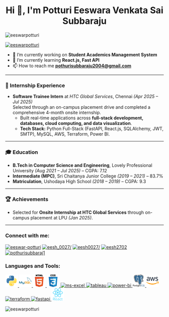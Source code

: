 <h1 align="center">Hi 👋, I'm Potturi Eeswara Venkata Sai Subbaraju</h1>
<p align="left"> <img src="https://komarev.com/ghpvc/?username=eeswarpotturi&label=Profile%20views&color=0e75b6&style=flat" alt="eeswarpotturi" /> </p>

<p align="left"> <a href="https://github.com/ryo-ma/github-profile-trophy"><img src="https://github-profile-trophy.vercel.app/?username=eeswarpotturi" alt="eeswarpotturi" /></a> </p>

- 🔭 I’m currently working on **Student Academics Management System**
- 🌱 I’m currently learning **React.js, Fast API**
- 📫 How to reach me **pothurisubbaraju2004@gmail.com**

---

### 💼 Internship Experience
- **Software Trainee Intern** at *HTC Global Services*, Chennai *(Apr 2025 – Jul 2025)*  
  Selected through an on-campus placement drive and completed a comprehensive 4-month onsite internship.  
  - Built real-time applications across **full-stack development, databases, cloud computing, and data visualization**.  
  - **Tech Stack:** Python Full-Stack (FastAPI, React.js, SQLAlchemy, JWT, SMTP), MySQL, AWS, Terraform, Power BI.

---

### 🎓 Education
- **B.Tech in Computer Science and Engineering**, Lovely Professional University *(Aug 2021 – Jul 2025)* – CGPA: 7.12  
- **Intermediate (MPC)**, Sri Chaitanya Junior College *(2019 – 2021)* – 83.7%  
- **Matriculation**, Ushodaya High School *(2018 – 2019)* – CGPA: 9.3  

---

### 🏆 Achievements
- Selected for **Onsite Internship at HTC Global Services** through on-campus placement at LPU *(Jan 2025)*.
---

<h3 align="left">Connect with me:</h3>
<p align="left">
<a href="https://linkedin.com/in/eeswar-potturi" target="blank"><img align="center" src="https://raw.githubusercontent.com/rahuldkjain/github-profile-readme-generator/master/src/images/icons/Social/linked-in-alt.svg" alt="eeswar-potturi" height="30" width="40" /></a>
<a href="https://instagram.com/eesh_0027/" target="blank"><img align="center" src="https://raw.githubusercontent.com/rahuldkjain/github-profile-readme-generator/master/src/images/icons/Social/instagram.svg" alt="eesh_0027/" height="30" width="40" /></a>
<a href="https://fb.com/eesh0027/" target="blank"><img align="center" src="https://raw.githubusercontent.com/rahuldkjain/github-profile-readme-generator/master/src/images/icons/Social/facebook.svg" alt="eesh0027/" height="30" width="40" /></a>
<a href="https://twitter.com/eesh2702" target="blank"><img align="center" src="https://raw.githubusercontent.com/rahuldkjain/github-profile-readme-generator/master/src/images/icons/Social/twitter.svg" alt="eesh2702" height="30" width="40" /></a>
<a href="https://www.hackerrank.com/pothurisubbaraj1" target="blank"><img align="center" src="https://raw.githubusercontent.com/rahuldkjain/github-profile-readme-generator/master/src/images/icons/Social/hackerrank.svg" alt="pothurisubbaraj1" height="30" width="40" /></a>
</p>

<h3 align="left">Languages and Tools:</h3>
<p align="left"> 
<a href="https://www.python.org" target="_blank" rel="noreferrer"> <img src="https://raw.githubusercontent.com/devicons/devicon/master/icons/python/python-original.svg" alt="python" width="40" height="40"/> </a> 
<a href="https://www.mysql.com/" target="_blank" rel="noreferrer"> <img src="https://raw.githubusercontent.com/devicons/devicon/master/icons/mysql/mysql-original-wordmark.svg" alt="mysql" width="40" height="40"/> </a> 
<a href="https://www.w3.org/html/" target="_blank" rel="noreferrer"> <img src="https://raw.githubusercontent.com/devicons/devicon/master/icons/html5/html5-original-wordmark.svg" alt="html5" width="40" height="40"/> </a> 
<a href="https://www.w3schools.com/css/" target="_blank" rel="noreferrer"> <img src="https://raw.githubusercontent.com/devicons/devicon/master/icons/css3/css3-original-wordmark.svg" alt="css3" width="40" height="40"/> </a> 
<a href="https://www.microsoft.com/en-us/microsoft-365/excel" target="_blank" rel="noreferrer"> <img src="https://img.icons8.com/color/48/microsoft-excel-2019--v1.png" alt="ms-excel" width="40" height="40"/> </a> 
<a href="https://www.tableau.com/" target="_blank" rel="noreferrer"> <img src="https://img.icons8.com/color/48/tableau-software.png" alt="tableau" width="40" height="40"/> </a> 
<a href="https://powerbi.microsoft.com/" target="_blank" rel="noreferrer"> <img src="https://img.icons8.com/color/48/power-bi.png" alt="power-bi" width="40" height="40"/> </a> 
<a href="https://www.postgresql.org" target="_blank" rel="noreferrer"> <img src="https://raw.githubusercontent.com/devicons/devicon/master/icons/postgresql/postgresql-original-wordmark.svg" alt="sql" width="40" height="40"/> </a> 
<a href="https://aws.amazon.com" target="_blank" rel="noreferrer"> <img src="https://raw.githubusercontent.com/devicons/devicon/master/icons/amazonwebservices/amazonwebservices-original-wordmark.svg" alt="aws" width="40" height="40"/> </a> 
<a href="https://www.terraform.io/" target="_blank" rel="noreferrer"> <img src="https://img.icons8.com/color/48/terraform.png" alt="terraform" width="40" height="40"/> </a> 
<a href="https://fastapi.tiangolo.com/" target="_blank" rel="noreferrer"> <img src="https://fastapi.tiangolo.com/img/logo-margin/logo-teal.png" alt="fastapi" width="40" height="40"/> </a> 
<a href="https://reactjs.org/" target="_blank" rel="noreferrer"> <img src="https://raw.githubusercontent.com/devicons/devicon/master/icons/react/react-original-wordmark.svg" alt="react" width="40" height="40"/> </a> 
</p>

<p><img align="center" src="https://github-readme-stats.vercel.app/api/top-langs?username=eeswarpotturi&show_icons=true&locale=en&layout=compact" alt="eeswarpotturi" /></p>
